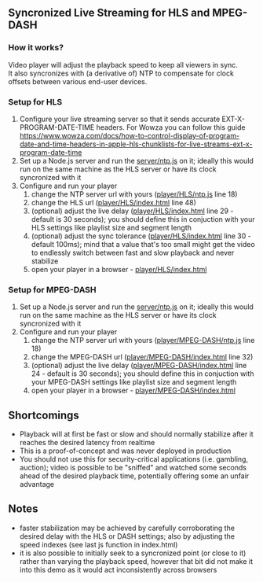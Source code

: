 ## Syncronized Live Streaming for HLS and MPEG-DASH

### How it works?

Video player will adjust the playback speed to keep all viewers in sync.  
It also syncronizes with (a derivative of) NTP to compensate for clock offsets between various end-user devices.

### Setup for HLS

1. Configure your live streaming server so that it sends accurate EXT-X-PROGRAM-DATE-TIME headers. For Wowza you can follow this guide https://www.wowza.com/docs/how-to-control-display-of-program-date-and-time-headers-in-apple-hls-chunklists-for-live-streams-ext-x-program-date-time
2. Set up a Node.js server and run the [server/ntp.js](server/ntp.js) on it; ideally this would run on the same machine as the HLS server or have its clock syncronized with it
3. Configure and run your player
	1. change the NTP server url with yours ([player/HLS/ntp.js](player/HLS/ntp.js#L18) line 18)
	2. change the HLS url ([player/HLS/index.html](player/HLS/index.html#L48) line 48)
	3. (optional) adjust the live delay ([player/HLS/index.html](player/HLS/index.html#L29) line 29 - default is 30 seconds); you should define this in conjuction with your HLS settings like playlist size and segment length
	4. (optional) adjust the sync tolerance ([player/HLS/index.html](player/HLS/index.html#L30) line 30 - default 100ms); mind that a value that's too small might get the video to endlessly switch between fast and slow playback and never stabilize
	5. open your player in a browser - [player/HLS/index.html](player/HLS/index.html)

### Setup for MPEG-DASH
1. Set up a Node.js server and run the [server/ntp.js](server/ntp.js) on it; ideally this would run on the same machine as the HLS server or have its clock syncronized with it
2. Configure and run your player
	1. change the NTP server url with yours ([player/MPEG-DASH/ntp.js](player/MPEG-DASH/ntp.js#L18) line 18)
	2. change the MPEG-DASH url ([player/MPEG-DASH/index.html](player/MPEG-DASH/index.html#L32) line 32)
	3. (optional) adjust the live delay ([player/MPEG-DASH/index.html](player/MPEG-DASH/index.html#L24) line 24 - default is 30 seconds); you should define this in conjuction with your MPEG-DASH settings like playlist size and segment length
	4. open your player in a browser - [player/MPEG-DASH/index.html](player/MPEG-DASH/index.html)

## Shortcomings
* Playback will at first be fast or slow and should normally stabilize after it reaches the desired latency from realtime
* This is a proof-of-concept and was never deployed in production
* You should not use this for security-critical applications (i.e. gambling, auction); video is possible to be "sniffed" and watched some seconds ahead of the desired playback time, potentially offering some an unfair advantage

## Notes 
* faster stabilization may be achieved by carefully corroborating the desired delay with the HLS or DASH settings; also by adjusting the speed indexes (see last js function in index.html)
* it is also possible to initially seek to a syncronized point (or close to it) rather than varying the playback speed, however that bit did not make it into this demo as it would act inconsistently across browsers
